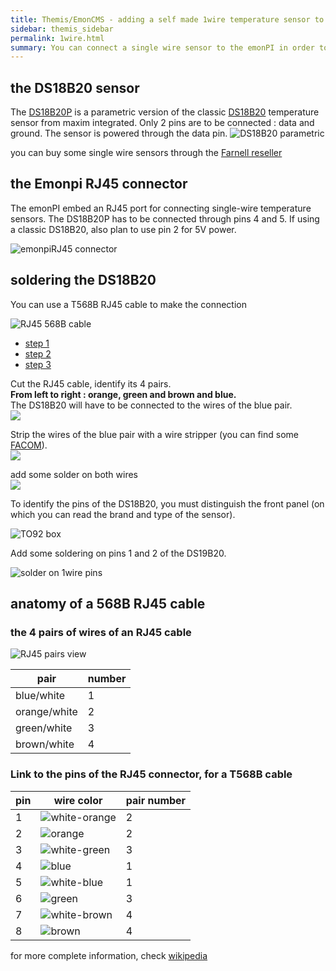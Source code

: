 ```yaml
---
title: Themis/EmonCMS - adding a self made 1wire temperature sensor to the emonPI
sidebar: themis_sidebar
permalink: 1wire.html
summary: You can connect a single wire sensor to the emonPI in order to monitor the temperature inside the Themis main box, which can be in a very hot place...this post explains how to build yourself the sensor from the electronic component, using a RJ45 cable.
---
```


## the DS18B20 sensor
The [DS18B20P](DS18B20-PAR.pdf) is a parametric version of the classic [DS18B20](DS18B20.pdf) temperature sensor from maxim integrated. Only 2 pins are to be connected : data and ground. The sensor is powered through the data pin.
![DS18B20 parametric](DS18B20P.jpg)

you can buy some single wire sensors through the [Farnell reseller](https://fr.farnell.com/maxim-integrated-products/ds18b20-par/capteur-temperature-nv-alarm-3to92/dp/2519162)

## the Emonpi RJ45 connector
The emonPI embed an RJ45 port for connecting single-wire temperature sensors. 
The DS18B20P has to be connected through pins 4 and 5. If using a classic DS18B20, also plan to use pin 2 for 5V power.

![emonpiRJ45 connector](emonpiRJ45connector.jpg)

## soldering the DS18B20
You can use a T568B RJ45 cable to make the connection

![RJ45 568B cable](568B.jpg)

<ul id="profileTabs" class="nav nav-tabs">
    <li class="active"><a href="#a1" data-toggle="tab">step 1</a></li>
    <li><a href="#a2" data-toggle="tab">step 2</a></li>
    <li><a href="#a3" data-toggle="tab">step 3</a></li>
</ul>

<div class="tab-content">

<div role="tabpanel" class="tab-pane active" id="a1">
<p>Cut the RJ45 cable, identify its 4 pairs.
<br>
<b>From left to right : orange, green and brown and blue.</b>
<br>The DS18B20 will have to be connected to the wires of the blue pair.
<br>
<img src="pages/themis/add1wire/a1_RJ45_blue_pair.png" class="d-block w-100">
</p>
</div>

<div role="tabpanel" class="tab-pane" id="a2">
<p>Strip the wires of the blue pair with a wire stripper (you can find some <a class="card-link" href="https://www.fac18.eu/dz-fr/categorie/electricite">FACOM</a>).
<br>
<img src="pages/themis/add1wire/a2_strip_blue_wires.png" class="d-block w-100">
</p>
</div>

<div role="tabpanel" class="tab-pane" id="a3">
<p>add some solder on both wires<br>
<img src="pages/themis/add1wire/a3_solder_on_blue_wires.png">
</p>
</div>

</div>


To identify the pins of the DS18B20, you must distinguish the front panel (on which you can read the brand and type of the sensor).

![TO92 box](TO-92_Front_and_back_view_with_Pin_Numbers.png)

Add some soldering on pins 1 and 2 of the DS19B20.

![solder on 1wire pins](1wire_sensor_w_solder.png)


## anatomy of a 568B RJ45 cable

### the 4 pairs of wires of an RJ45 cable

![RJ45 pairs view](ethernet_Pairs.jpg)

pair|number
--|--
blue/white|1
orange/white|2
green/white|3
brown/white|4

### Link to the pins of the RJ45 connector, for a T568B cable

pin|wire color|pair number
--|--|--
1|![white-orange](90px-Wire_white_orange_stripe.svg.png)|2
2|![orange](90px-Wire_orange.svg.png)|2
3|![white-green](90px-Wire_white_green_stripe.svg.png)|3
4|![blue](90px-Wire_blue.svg.png)|1
5|![white-blue](90px-Wire_white_blue_stripe.svg.png)|1
6|![green](Wire_green.svg.png)|3
7|![white-brown](90px-Wire_white_brown_stripe.svg.png)|4
8|![brown](90px-Wire_brown.svg.png)|4

for more complete information, check [wikipedia](https://fr.wikipedia.org/wiki/RJ45)
